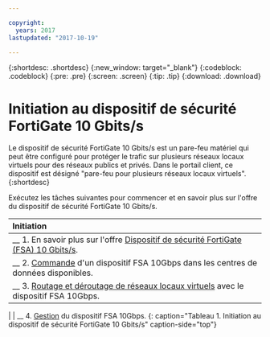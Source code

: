 ```yaml
---

copyright:
  years: 2017
lastupdated: "2017-10-19"

---
```


{:shortdesc: .shortdesc}
{:new_window: target="_blank"}
{:codeblock: .codeblock}
{:pre: .pre}
{:screen: .screen}
{:tip: .tip}
{:download: .download}

# Initiation au dispositif de sécurité FortiGate 10 Gbits/s

Le dispositif de sécurité FortiGate 10 Gbits/s est un pare-feu matériel qui peut être configuré pour protéger le trafic sur plusieurs réseaux locaux virtuels pour des réseaux publics et privés. 
Dans le portail client, ce dispositif est désigné "pare-feu pour plusieurs réseaux locaux virtuels".
{:shortdesc}

Exécutez les tâches suivantes pour commencer et en savoir plus sur l'offre du dispositif de sécurité FortiGate 10 Gbits/s. 

| Initiation       |
|:------------------|
| __ 1. En savoir plus sur l'offre [Dispositif de sécurité FortiGate (FSA) 10 Gbits/s](about.html). |
| __ 2. [Commande](ordering-firewall.html) d'un dispositif FSA 10Gbps dans les centres de données disponibles.|
| __ 3. [Routage et déroutage de réseaux locaux virtuels](managing-vlans.html) avec le dispositif FSA 10Gbps.
|
| __ 4. [Gestion](managing-firewall-device-details.html) du dispositif FSA 10Gbps.
{: caption="Tableau 1. Initiation au dispositif de sécurité FortiGate 10 Gbits/s" caption-side="top"} 
